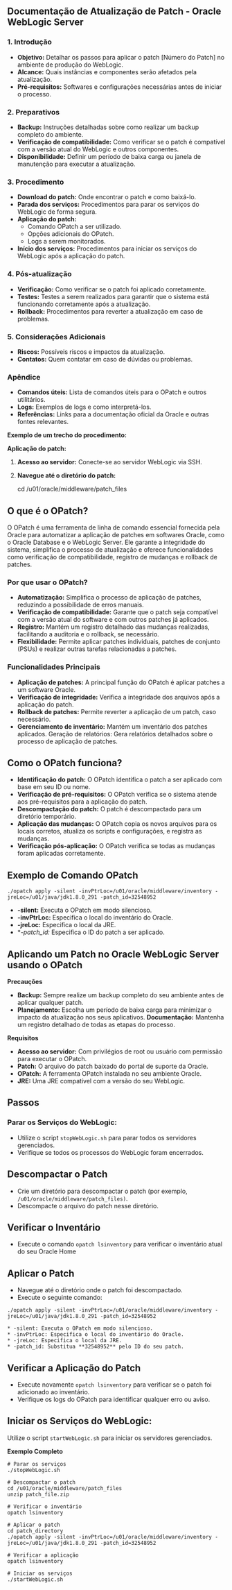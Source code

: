 ## Documentação de Atualização de Patch - Oracle WebLogic Server

### 1. Introdução
* **Objetivo:** Detalhar os passos para aplicar o patch [Número do Patch] no ambiente de produção do WebLogic.
* **Alcance:** Quais instâncias e componentes serão afetados pela atualização.
* **Pré-requisitos:** Softwares e configurações necessárias antes de iniciar o processo.

### 2. Preparativos
* **Backup:** Instruções detalhadas sobre como realizar um backup completo do ambiente.
* **Verificação de compatibilidade:** Como verificar se o patch é compatível com a versão atual do WebLogic e outros componentes.
* **Disponibilidade:** Definir um período de baixa carga ou janela de manutenção para executar a atualização.

### 3. Procedimento
* **Download do patch:** Onde encontrar o patch e como baixá-lo.
* **Parada dos serviços:** Procedimentos para parar os serviços do WebLogic de forma segura.
* **Aplicação do patch:**
    * Comando OPatch a ser utilizado.
    * Opções adicionais do OPatch.
    * Logs a serem monitorados.
* **Início dos serviços:** Procedimentos para iniciar os serviços do WebLogic após a aplicação do patch.

### 4. Pós-atualização
* **Verificação:** Como verificar se o patch foi aplicado corretamente.
* **Testes:** Testes a serem realizados para garantir que o sistema está funcionando corretamente após a atualização.
* **Rollback:** Procedimentos para reverter a atualização em caso de problemas.

### 5. Considerações Adicionais
* **Riscos:** Possíveis riscos e impactos da atualização.
* **Contatos:** Quem contatar em caso de dúvidas ou problemas.

### Apêndice
* **Comandos úteis:** Lista de comandos úteis para o OPatch e outros utilitários.
* **Logs:** Exemplos de logs e como interpretá-los.
* **Referências:** Links para a documentação oficial da Oracle e outras fontes relevantes.

**Exemplo de um trecho do procedimento:**

**Aplicação do patch:**

1. **Acesso ao servidor:** Conecte-se ao servidor WebLogic via SSH.
2. **Navegue até o diretório do patch:**
  
   cd /u01/oracle/middleware/patch_files

## O que é o OPatch?
O OPatch é uma ferramenta de linha de comando essencial fornecida pela Oracle para automatizar a aplicação de patches em softwares Oracle, como o Oracle Database e o WebLogic Server. Ele garante a integridade do sistema, simplifica o processo de atualização e oferece funcionalidades como verificação de compatibilidade, registro de mudanças e rollback de patches.

### Por que usar o OPatch?
* **Automatização:** Simplifica o processo de aplicação de patches, reduzindo a possibilidade de erros manuais.
* **Verificação de compatibilidade:** Garante que o patch seja compatível com a versão atual do software e com outros patches já aplicados.
* **Registro:** Mantém um registro detalhado das mudanças realizadas, facilitando a auditoria e o rollback, se necessário.
* **Flexibilidade:** Permite aplicar patches individuais, patches de conjunto (PSUs) e realizar outras tarefas relacionadas a patches.

### Funcionalidades Principais
* **Aplicação de patches:** A principal função do OPatch é aplicar patches a um software Oracle.
* **Verificação de integridade:** Verifica a integridade dos arquivos após a aplicação do patch.
* **Rollback de patches:** Permite reverter a aplicação de um patch, caso necessário.
* **Gerenciamento de inventário:** Mantém um inventário dos patches aplicados.
Geração de relatórios: Gera relatórios detalhados sobre o processo de aplicação de patches.

## Como o OPatch funciona?
* **Identificação do patch:** O OPatch identifica o patch a ser aplicado com base em seu ID ou nome.
* **Verificação de pré-requisitos:** O OPatch verifica se o sistema atende aos pré-requisitos para a aplicação do patch.
* **Descompactação do patch:** O patch é descompactado para um diretório temporário.
* **Aplicação das mudanças:** O OPatch copia os novos arquivos para os locais corretos, atualiza os scripts e configurações, e registra as mudanças.
* **Verificação pós-aplicação:** O OPatch verifica se todas as mudanças foram aplicadas corretamente.

## Exemplo de Comando OPatch
```
./opatch apply -silent -invPtrLoc=/u01/oracle/middleware/inventory -jreLoc=/u01/java/jdk1.8.0_291 -patch_id=32548952
```
* **-silent:** Executa o OPatch em modo silencioso.
* **-invPtrLoc:** Especifica o local do inventário do Oracle.
* **-jreLoc:** Especifica o local da JRE.
* **-patch_id:* Especifica o ID do patch a ser aplicado.

## Aplicando um Patch no Oracle WebLogic Server usando o OPatch
**Precauções**

* **Backup:** Sempre realize um backup completo do seu ambiente antes de aplicar qualquer patch.
* **Planejamento:** Escolha um período de baixa carga para minimizar o impacto da atualização nos seus aplicativos.
**Documentação:** Mantenha um registro detalhado de todas as etapas do processo.

**Requisitos**

* **Acesso ao servidor:** Com privilégios de root ou usuário com permissão para executar o OPatch.
* **Patch:** O arquivo do patch baixado do portal de suporte da Oracle.
* **OPatch:** A ferramenta OPatch instalada no seu ambiente Oracle.
* **JRE:** Uma JRE compatível com a versão do seu WebLogic.

## Passos

### Parar os Serviços do WebLogic:

* Utilize o script ```stopWebLogic.sh``` para parar todos os servidores gerenciados.
* Verifique se todos os processos do WebLogic foram encerrados.

## Descompactar o Patch

* Crie um diretório para descompactar o patch (por exemplo, ```/u01/oracle/middleware/patch_files)```.
* Descompacte o arquivo do patch nesse diretório.

## Verificar o Inventário

* Execute o comando ```opatch lsinventory``` para verificar o inventário atual do seu Oracle Home

## Aplicar o Patch

* Navegue até o diretório onde o patch foi descompactado.
* Execute o seguinte comando:

```
./opatch apply -silent -invPtrLoc=/u01/oracle/middleware/inventory -jreLoc=/u01/java/jdk1.8.0_291 -patch_id=32548952
```
```
* -silent: Executa o OPatch em modo silencioso.
* -invPtrLoc: Especifica o local do inventário do Oracle.
* -jreLoc: Especifica o local da JRE.
* -patch_id: Substitua **32548952** pelo ID do seu patch.
```

## Verificar a Aplicação do Patch

* Execute novamente ```opatch lsinventory``` para verificar se o patch foi adicionado ao inventário.
* Verifique os logs do OPatch para identificar qualquer erro ou aviso.

## Iniciar os Serviços do WebLogic:

Utilize o script ```startWebLogic.sh``` para iniciar os servidores gerenciados.

**Exemplo Completo**

```
# Parar os serviços
./stopWebLogic.sh

# Descompactar o patch
cd /u01/oracle/middleware/patch_files
unzip patch_file.zip

# Verificar o inventário
opatch lsinventory

# Aplicar o patch
cd patch_directory
./opatch apply -silent -invPtrLoc=/u01/oracle/middleware/inventory -jreLoc=/u01/java/jdk1.8.0_291 -patch_id=32548952

# Verificar a aplicação
opatch lsinventory

# Iniciar os serviços
./startWebLogic.sh
```
